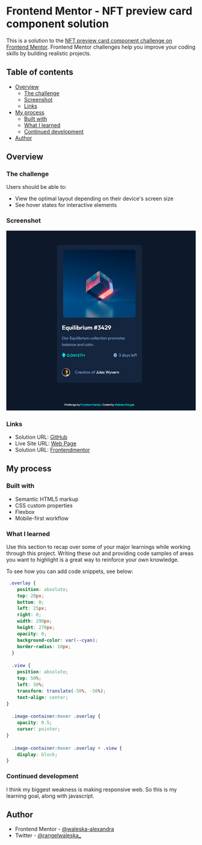 # Frontend Mentor - NFT preview card component solution

This is a solution to the [NFT preview card component challenge on Frontend Mentor](https://www.frontendmentor.io/challenges/nft-preview-card-component-SbdUL_w0U). Frontend Mentor challenges help you improve your coding skills by building realistic projects. 

## Table of contents

- [Overview](#overview)
  - [The challenge](#the-challenge)
  - [Screenshot](#screenshot)
  - [Links](#links)
- [My process](#my-process)
  - [Built with](#built-with)
  - [What I learned](#what-i-learned)
  - [Continued development](#continued-development)
- [Author](#author)


## Overview

### The challenge

Users should be able to:

- View the optimal layout depending on their device's screen size
- See hover states for interactive elements

### Screenshot

![](https://github.com/waleska-alexandra/nft-preview-card-component/blob/main/project-preview.png)


### Links

- Solution URL: [GitHub](https://github.com/waleska-alexandra/nft-preview-card-component)
- Live Site URL: [Web Page](https://waleska-alexandra.github.io/nft-preview-card-component/)
- Solution URL: [Frontendmentor](https://www.frontendmentor.io/challenges/nft-preview-card-component-SbdUL_w0U/hub/frontend-mentor-nft-preview-card-component-HJwapwQr5)

## My process

### Built with

- Semantic HTML5 markup
- CSS custom properties
- Flexbox
- Mobile-first workflow


### What I learned

Use this section to recap over some of your major learnings while working through this project. Writing these out and providing code samples of areas you want to highlight is a great way to reinforce your own knowledge.

To see how you can add code snippets, see below:


```css
 .overlay {
    position: absolute;
    top: 20px;
    bottom: 0;
    left: 25px;
    right: 0;
    width: 290px;
    height: 270px;
    opacity: 0;
    background-color: var(--cyan);
    border-radius: 10px;
  }
  
  .view {
    position: absolute;
    top: 50%;
    left: 50%;
    transform: translate(-50%, -50%);
    text-align: center;
}
  
  .image-container:hover .overlay {
    opacity: 0.5;
    cursor: pointer;
}
  
  .image-container:hover .overlay + .view {
    display: block;
}
```


### Continued development

I think my biggest weakness is making responsive web. So this is my learning goal, along with javascript.



## Author

- Frontend Mentor - [@waleska-alexandra](https://www.frontendmentor.io/profile/waleska-alexandra)
- Twitter - [@rangelwaleska_](https://twitter.com/rangelwaleska_)

